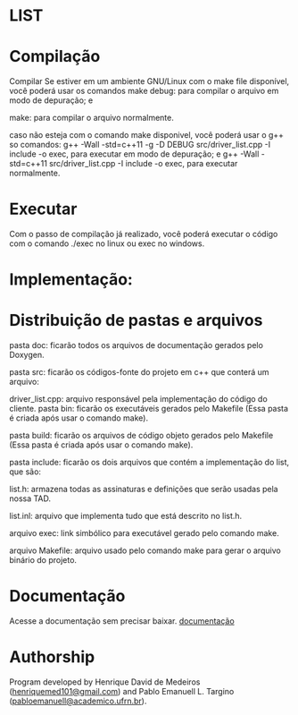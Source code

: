 # LIST

# Compilação

Compilar Se estiver em um ambiente GNU/Linux com o make file disponível, você poderá usar os comandos
make debug: para compilar o arquivo em modo de depuração; e

make: para compilar o arquivo normalmente.

caso não esteja com o comando make disponivel, você poderá usar o g++ so comandos:
g++ -Wall -std=c++11 -g -D DEBUG src/driver_list.cpp -I include -o exec, para executar em modo de depuração; e
g++ -Wall -std=c++11 src/driver_list.cpp -I include -o exec, para executar normalmente.

# Executar
Com o passo de compilação já realizado, você poderá executar o código com o comando ./exec no linux ou exec no windows.

# Implementação:


# Distribuição de pastas e arquivos

pasta doc: ficarão todos os arquivos de documentação gerados pelo Doxygen.

pasta src: ficarão os códigos-fonte do projeto em c++ que conterá um arquivo:

driver_list.cpp: arquivo responsável pela implementação do código do cliente.
pasta bin: ficarão os executáveis gerados pelo Makefile (Essa pasta é criada após usar o comando make).

pasta build: ficarão os arquivos de código objeto gerados pelo Makefile (Essa pasta é criada após usar o comando make).

pasta include: ficarão os dois arquivos que contém a implementação do list, que são:

list.h: armazena todas as assinaturas e definições que serão usadas pela nossa TAD.

list.inl: arquivo que implementa tudo que está descrito no list.h.

arquivo exec: link simbólico para executável gerado pelo comando make.

arquivo Makefile: arquivo usado pelo comando make para gerar o arquivo binário do projeto.

# Documentação
Acesse a documentação sem precisar baixar.
[documentação](https://pabloufrn.github.io/list/html/index.html)

# Authorship
Program developed by Henrique David de Medeiros (henriquemed101@gmail.com) and Pablo Emanuell L. Targino (pabloemanuell@academico.ufrn.br).
